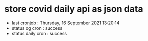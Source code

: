 # store covid daily api as json data

- last cronjob : Thursday, 16 September 2021 13:20:14
- status og cron : success
- status daily cron : success
      
      